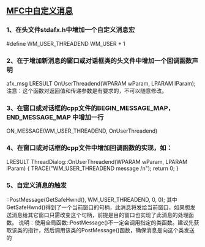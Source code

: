 ## [MFC中自定义消息](https://www.cnblogs.com/sgdd123/p/7868297.html)
### 1、在头文件stdafx.h中增加一个自定义消息宏
#define WM_USER_THREADEND WM_USER + 1

### 2、在于增加新消息的窗口或对话框类的头文件中增加一个回调函数声明
afx_msg LRESULT OnUserThreadend(WPARAM wParam, LPARAM lParam);
注意：这个函数对返回值和传递参数是有要求的，不可以随意修改。

### 3、在窗口或对话框的cpp文件的BEGIN_MESSAGE_MAP，END_MESSAGE_MAP 中增加一行
ON_MESSAGE(WM_USER_THREADEND, OnUserThreadend)

### 4、在窗口或对话框的cpp文件中增加回调函数的实现，如：
LRESULT ThreadDialog::OnUserThreadend(WPARAM wParam, LPARAM lParam)
{
TRACE("WM_USER_THREADEND message /n");
return 0;
}

### 5、自定义消息的触发
::PostMessage(GetSafeHwnd(), WM_USER_THREADEND, 0, 0);
其中GetSafeHwnd()得到了一个当前窗口的句柄，此消息将发给当前窗口，如果想发送消息给其它窗口只需改变这个句柄，前提是目的窗口也实现了此消息的处理函数。
说明：使用全局函数::PostMessage()不一定会调用指定的类函数。建议先获取该类的指针，然后调用该类的PostMessage()函数，确保消息是向这个类发送的
